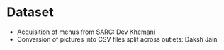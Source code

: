 # Dataset
- Acquisition of menus from SARC: Dev Khemani
- Conversion of pictures into CSV files split across outlets: Daksh Jain
